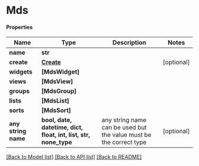 # Mds

#### Properties
Name | Type | Description | Notes
------------ | ------------- | ------------- | -------------
**name** | **str** |  | 
**create** | [**Create**](Create.md) |  | [optional] 
**widgets** | **[MdsWidget]** |  | 
**views** | **[MdsView]** |  | 
**groups** | **[MdsGroup]** |  | 
**lists** | **[MdsList]** |  | 
**sorts** | **[MdsSort]** |  | 
**any string name** | **bool, date, datetime, dict, float, int, list, str, none_type** | any string name can be used but the value must be the correct type | [optional]

[[Back to Model list]](../README.md#documentation-for-models) [[Back to API list]](../README.md#documentation-for-api-endpoints) [[Back to README]](../README.md)

